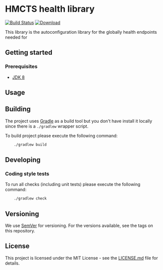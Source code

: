 # HMCTS health library

[![Build Status](https://travis-ci.com/hmcts/health-spring-boot-starter.svg?branch=master)](https://travis-ci.com/hmcts/health-spring-boot-starter)
[ ![Download](https://api.bintray.com/packages/hmcts/hmcts-maven/health-spring-boot-starter/images/download.svg) ](https://bintray.com/hmcts/hmcts-maven/health-spring-boot-starter/_latestVersion)

This library is the autoconfiguration library for the globally health endpoints needed for 

## Getting started

### Prerequisites

- [JDK 8](https://www.oracle.com/java)

## Usage

## Building

The project uses [Gradle](https://gradle.org) as a build tool but you don't have install it locally since there is a
`./gradlew` wrapper script.  

To build project please execute the following command:

```bash
    ./gradlew build
```

## Developing

### Coding style tests

To run all checks (including unit tests) please execute the following command:

```bash
    ./gradlew check
```

## Versioning

We use [SemVer](http://semver.org/) for versioning.
For the versions available, see the tags on this repository.

## License

This project is licensed under the MIT License - see the [LICENSE.md](LICENSE.md) file for details.
